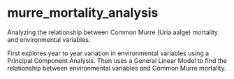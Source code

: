 # murre_mortality_analysis
Analyzing the relationship between Common Murre (Uria aalge) mortality and environmental variables.

First explores year to year variation in environmental variables using a Principal Component Analysis. 
Then uses a General Linear Model to find the relationship between environmental variables and 
Common Murre mortality.
